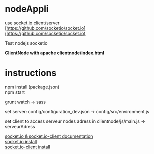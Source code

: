 # nodeAppli
use socket.io client/server  
[https://github.com/socketio/socket.io](https://github.com/socketio/socket.io)

Test nodejs socketio


**ClientNode with apache clientnode/index.html**

# instructions
npm install (package.json)  
npm start  

grunt watch -> sass 


set server: 
config/configuration_dev.json 
-> config/src/environment.js

set client to access serveur nodes adress in 
clientnode/js/main.js -> serveurAdress 

[socket.io & socket.io-client documentation](https://github.com/socketio/socket.io-website/tree/master/source/docs)  
[socket.io install](https://github.com/socketio/socket.io-website/blob/master/source/docs/server-installation.md)  
[socket.io-client install](https://github.com/socketio/socket.io-website/blob/master/source/docs/client-installation.md)  